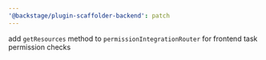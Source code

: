 ```yaml
---
'@backstage/plugin-scaffolder-backend': patch
---
```


add `getResources` method to `permissionIntegrationRouter` for frontend task permission checks
